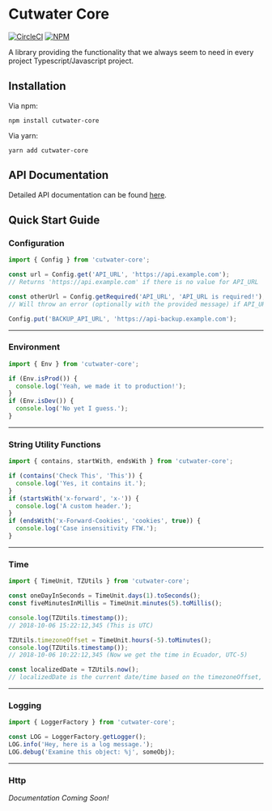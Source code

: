 # Cutwater Core

[![CircleCI](https://img.shields.io/circleci/project/github/CodificationOrg/cutwater-core.svg)](https://circleci.com/gh/CodificationOrg/cutwater-core)
[![NPM](https://img.shields.io/npm/v/cutwater-core.svg)](https://www.npmjs.com/package/cutwater-core)

A library providing the functionality that we always seem to need in every project Typescript/Javascript project.

## Installation

Via npm:

```
npm install cutwater-core
```

Via yarn:

```
yarn add cutwater-core
```

## API Documentation

Detailed API documentation can be found [here](https://codificationorg.github.io/cutwater-core/index.html).

## Quick Start Guide

### Configuration

```typescript
import { Config } from 'cutwater-core';

const url = Config.get('API_URL', 'https://api.example.com');
// Returns 'https://api.example.com' if there is no value for API_URL

const otherUrl = Config.getRequired('API_URL', 'API_URL is required!');
// Will throw an error (optionally with the provided message) if API_URL does not exist

Config.put('BACKUP_API_URL', 'https://api-backup.example.com');
```

---

### Environment

```typescript
import { Env } from 'cutwater-core';

if (Env.isProd()) {
  console.log('Yeah, we made it to production!');
}
if (Env.isDev()) {
  console.log('No yet I guess.');
}
```

---

### String Utility Functions

```typescript
import { contains, startWith, endsWith } from 'cutwater-core';

if (contains('Check This', 'This')) {
  console.log('Yes, it contains it.');
}
if (startsWith('x-forward', 'x-')) {
  console.log('A custom header.');
}
if (endsWith('x-Forward-Cookies', 'cookies', true)) {
  console.log('Case insensitivity FTW.');
}
```

---

### Time

```typescript
import { TimeUnit, TZUtils } from 'cutwater-core';

const oneDayInSeconds = TimeUnit.days(1).toSeconds();
const fiveMinutesInMillis = TimeUnit.minutes(5).toMillis();

console.log(TZUtils.timestamp());
// 2018-10-06 15:22:12,345 (This is UTC)

TZUtils.timezoneOffset = TimeUnit.hours(-5).toMinutes();
console.log(TZUtils.timestamp());
// 2018-10-06 10:22:12,345 (Now we get the time in Ecuador, UTC-5)

const localizedDate = TZUtils.now();
// localizedDate is the current date/time based on the timezoneOffset, Ecuador in this case.
```

---

### Logging

```typescript
import { LoggerFactory } from 'cutwater-core';

const LOG = LoggerFactory.getLogger();
LOG.info('Hey, here is a log message.');
LOG.debug('Examine this object: %j', someObj);
```

---

### Http

_Documentation Coming Soon!_
